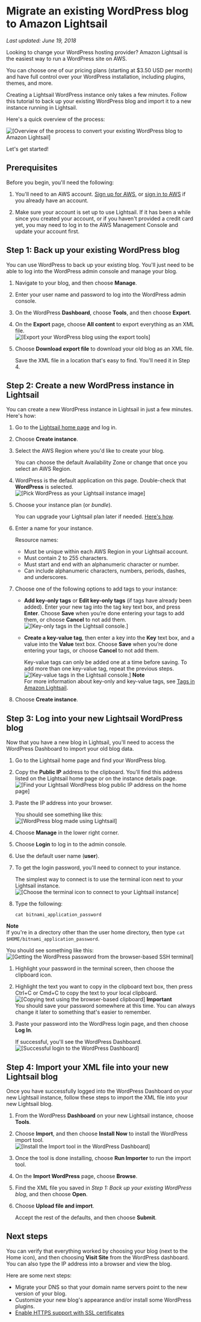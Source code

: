 # Migrate an existing WordPress blog to Amazon Lightsail<a name="migrate-your-wordpress-blog-to-amazon-lightsail"></a>

 *Last updated: June 19, 2018* 

Looking to change your WordPress hosting provider? Amazon Lightsail is the easiest way to run a WordPress site on AWS\.

You can choose one of our pricing plans \(starting at $3\.50 USD per month\) and have full control over your WordPress installation, including plugins, themes, and more\.

Creating a Lightsail WordPress instance only takes a few minutes\. Follow this tutorial to back up your existing WordPress blog and import it to a new instance running in Lightsail\.

Here's a quick overview of the process:

![\[Overview of the process to convert your existing WordPress blog to Amazon Lightsail\]](https://d9yljz1nd5001.cloudfront.net/en_us/cdafd3c2a6d9edfefee89eda217b0068/images/steps-for-migrating-your-existing-wordpress-blog-to-amazon-lightsail.png)

Let's get started\!

## Prerequisites<a name="migrate-wordpress-blog-prerequisites"></a>

Before you begin, you'll need the following:

1. You'll need to an AWS account\. [Sign up for AWS](https://console.aws.amazon.com/console/home), or [sign in to AWS](https://console.aws.amazon.com/console/home) if you already have an account\.

1. Make sure your account is set up to use Lightsail\. If it has been a while since you created your account, or if you haven't provided a credit card yet, you may need to log in to the AWS Management Console and update your account first\.

## Step 1: Back up your existing WordPress blog<a name="migrate-wordpress-blog-back-up-wordpress-blog"></a>

You can use WordPress to back up your existing blog\. You'll just need to be able to log into the WordPress admin console and manage your blog\.

1. Navigate to your blog, and then choose **Manage**\.

1. Enter your user name and password to log into the WordPress admin console\.

1. On the WordPress **Dashboard**, choose **Tools**, and then choose **Export**\.

1. On the **Export** page, choose **All content** to export everything as an XML file\.  
![\[Export your WordPress blog using the export tools\]](https://d9yljz1nd5001.cloudfront.net/en_us/cdafd3c2a6d9edfefee89eda217b0068/images/amazon-lightsail-wordpress-blog-export-file.png)

1. Choose **Download export file** to download your old blog as an XML file\.

   Save the XML file in a location that's easy to find\. You'll need it in Step 4\.

## Step 2: Create a new WordPress instance in Lightsail<a name="migrate-wordpress-blog-create-new-wordpress-blog-in-lightsail"></a>

You can create a new WordPress instance in Lightsail in just a few minutes\. Here's how:

1. Go to the [Lightsail home page](https://lightsail.aws.amazon.com/) and log in\.

1. Choose **Create instance**\.

1. Select the AWS Region where you'd like to create your blog\.

   You can choose the default Availability Zone or change that once you select an AWS Region\.

1. WordPress is the default application on this page\. Double\-check that **WordPress** is selected\.  
![\[Pick WordPress as your Lightsail instance image\]](https://d9yljz1nd5001.cloudfront.net/en_us/cdafd3c2a6d9edfefee89eda217b0068/images/amazon-lightsail-pick-your-instance-image.png)

1. Choose your instance plan \(or *bundle*\)\.

   You can upgrade your Lightsail plan later if needed\. [Here's how](lightsail-how-to-create-instance-from-snapshot.md)\.

1. Enter a name for your instance\.

   Resource names:
   + Must be unique within each AWS Region in your Lightsail account\.
   + Must contain 2 to 255 characters\.
   + Must start and end with an alphanumeric character or number\.
   + Can include alphanumeric characters, numbers, periods, dashes, and underscores\.

1. Choose one of the following options to add tags to your instance:
   + **Add key\-only tags** or **Edit key\-only tags** \(if tags have already been added\)\. Enter your new tag into the tag key text box, and press **Enter**\. Choose **Save** when you’re done entering your tags to add them, or choose **Cancel** to not add them\.  
![\[Key-only tags in the Lightsail console.\]](https://d9yljz1nd5001.cloudfront.net/en_us/cdafd3c2a6d9edfefee89eda217b0068/images/amazon-lightsail-key-only-tags.png)
   + **Create a key\-value tag**, then enter a key into the **Key** text box, and a value into the **Value** text box\. Choose **Save** when you’re done entering your tags, or choose **Cancel** to not add them\.

     Key\-value tags can only be added one at a time before saving\. To add more than one key\-value tag, repeat the previous steps\.  
![\[Key-value tags in the Lightsail console.\]](https://d9yljz1nd5001.cloudfront.net/en_us/cdafd3c2a6d9edfefee89eda217b0068/images/amazon-lightsail-key-value-tag.png)
**Note**  
For more information about key\-only and key\-value tags, see [Tags in Amazon Lightsail](amazon-lightsail-tags.md)\.

1. Choose **Create instance**\.

## Step 3: Log into your new Lightsail WordPress blog<a name="migrate-wordpress-blog-log-into-wordpress-lightsail"></a>

Now that you have a new blog in Lightsail, you'll need to access the WordPress Dashboard to import your old blog data\.

1. Go to the Lightsail home page and find your WordPress blog\.

1. Copy the **Public IP** address to the clipboard\. You'll find this address listed on the Lightsail home page or on the instance details page\.  
![\[Find your Lightsail WordPress blog public IP address on the home page\]](https://d9yljz1nd5001.cloudfront.net/en_us/cdafd3c2a6d9edfefee89eda217b0068/images/amazon-lightsail-find-your-ip-address-updated.png)

1. Paste the IP address into your browser\.

   You should see something like this:  
![\[WordPress blog made using Lightsail\]](https://d9yljz1nd5001.cloudfront.net/en_us/cdafd3c2a6d9edfefee89eda217b0068/images/wordpress-blog-lightsail-bitnami-new.png)

1. Choose **Manage** in the lower right corner\.

1. Choose **Login** to log in to the admin console\.

1. Use the default user name \(**user**\)\.

1. To get the login password, you'll need to connect to your instance\.

   The simplest way to connect is to use the terminal icon next to your Lightsail instance\.  
![\[Choose the terminal icon to connect to your Lightsail instance\]](https://d9yljz1nd5001.cloudfront.net/en_us/cdafd3c2a6d9edfefee89eda217b0068/images/amazon-lightsail-terminal-icon-wordpress-instance-updated.png)

1. Type the following:

   ```
   cat bitnami_application_password
   ```
**Note**  
If you're in a directory other than the user home directory, then type `cat $HOME/bitnami_application_password`\.

   You should see something like this:  
![\[Getting the WordPress password from the browser-based SSH terminal\]](https://d9yljz1nd5001.cloudfront.net/en_us/cdafd3c2a6d9edfefee89eda217b0068/images/amazon-lightsail-bitnami-wordpress-password.png)

1. Highlight your password in the terminal screen, then choose the clipboard icon\.

1. Highlight the text you want to copy in the clipboard text box, then press Ctrl\+C or Cmd\+C to copy the text to your local clipboard\.  
![\[Copying text using the browser-based clipboard\]](https://d9yljz1nd5001.cloudfront.net/en_us/cdafd3c2a6d9edfefee89eda217b0068/images/lightsail-terminal-ssh-rdp-clipboard.png)
**Important**  
You should save your password somewhere at this time\. You can always change it later to something that's easier to remember\.

1. Paste your password into the WordPress login page, and then choose **Log In**\.

   If successful, you'll see the WordPress Dashboard\.  
![\[Successful login to the WordPress Dashboard\]](https://d9yljz1nd5001.cloudfront.net/en_us/cdafd3c2a6d9edfefee89eda217b0068/images/amazon-lightsail-wordpress-dashboard.png)

## Step 4: Import your XML file into your new Lightsail blog<a name="migrate-wordpress-blog-in-wordpress"></a>

Once you have successfully logged into the WordPress Dashboard on your new Lightsail instance, follow these steps to import the XML file into your new Lightsail blog\.

1. From the WordPress **Dashboard** on your new Lightsail instance, choose **Tools**\.

1. Choose **Import**, and then choose **Install Now** to install the WordPress import tool\.  
![\[Install the Import tool in the WordPress Dashboard\]](https://d9yljz1nd5001.cloudfront.net/en_us/cdafd3c2a6d9edfefee89eda217b0068/images/amazon-lightsail-wordpress-dashboard-install-import-tool.png)

1. Once the tool is done installing, choose **Run Importer** to run the import tool\.

1. On the **Import WordPress** page, choose **Browse**\.

1. Find the XML file you saved in *Step 1: Back up your existing WordPress blog*, and then choose **Open**\.

1. Choose **Upload file and import**\.

   Accept the rest of the defaults, and then choose **Submit**\.

## Next steps<a name="migrate-wordpress-blog-lightsail-next-steps"></a>

You can verify that everything worked by choosing your blog \(next to the Home icon\), and then choosing **Visit Site** from the WordPress dashboard\. You can also type the IP address into a browser and view the blog\.

Here are some next steps:
+ Migrate your DNS so that your domain name servers point to the new version of your blog\.
+ Customize your new blog's appearance and/or install some WordPress plugins\.
+  [Enable HTTPS support with SSL certificates](https://docs.bitnami.com/aws/apps/wordpress/#how-to-enable-https-support-with-ssl-certificates) 